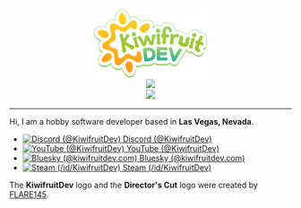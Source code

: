 <div align="center">
  <a href="https://github.com/KiwifruitDev/"><img width="40%" src="/branding/kiwifruitDevLogo.png"/></a>
  <br>
  <a href="https://github.com/KiwifruitDev/NonsensicalVideoGenerator"><img src="https://raw.githubusercontent.com/KiwifruitDev/NonsensicalVideoGenerator/main/branding/4x/nvg-logo.png"/></a>
  <br>
  <a href="https://github.com/DirectorsCutMod/DirectorsCut"><img width="30%" src="https://i.imgur.com/71ceAUU.png"/></a>
</div>

-----
Hi, I am a hobby software developer based in **Las Vegas, Nevada**.

- [![Discord (@KiwifruitDev)](https://i.imgur.com/pgLNitm.png) Discord (@KiwifruitDev)](https://discord.com/users/728082336536854559)
- [![YouTube (@KiwifruitDev)](https://i.imgur.com/76FljEy.png) YouTube (@KiwifruitDev)](https://youtube.com/@KiwifruitDev)
- [![Bluesky (@kiwifruitdev.com)](https://i.imgur.com/nQy9dJ8.png) Bluesky (@kiwifruitdev.com)](https://bsky.app/profile/kiwifruitdev.com)
- [![Steam (/id/KiwifruitDev)](https://i.imgur.com/SGL4zcJ.png) Steam (/id/KiwifruitDev)](https://steamcommunity.com/id/KiwifruitDev/)

The **KiwifruitDev** logo and the **Director's Cut** logo were created by [FLARE145](https://flare145.com/).
